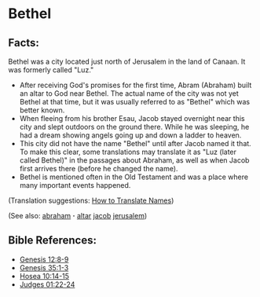 # Bethel #

## Facts: ##

Bethel was a city located just north of Jerusalem in the land of Canaan. It was formerly called "Luz."

* After receiving God's promises for the first time, Abram (Abraham) built an altar to God near Bethel. The actual name of the city was not yet Bethel at that time, but it was usually referred to as "Bethel" which was better known.
* When fleeing from his brother Esau, Jacob stayed overnight near this city and slept outdoors on the ground there. While he was sleeping, he had a dream showing angels going up and down a ladder to heaven.
* This city did not have the name "Bethel" until after Jacob named it that. To make this clear, some translations may translate it as "Luz (later called Bethel)" in the passages about Abraham, as well as when Jacob first arrives there (before he changed the name).
* Bethel is mentioned often in the Old Testament and was a place where many important events happened.

(Translation suggestions: [How to Translate Names](https://git.door43.org/Door43/en-ta-translate-vol1/src/master/content/translate_names.md))

(See also: [abraham](../other/abraham.md) **·** [altar](../other/altar.md) [jacob](../other/jacob.md) [jerusalem](../other/jerusalem.md))

## Bible References: ##

* [Genesis 12:8-9](https://door43.org/en/bible/notes/gen/12/08)
* [Genesis 35:1-3](https://door43.org/en/bible/notes/gen/35/01)
* [Hosea 10:14-15](https://door43.org/en/bible/notes/hos/10/14)
* [Judges 01:22-24](https://door43.org/en/bible/notes/jdg/01/22)

